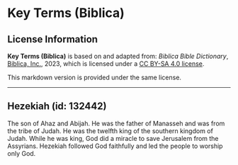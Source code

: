 # Key Terms (Biblica)

## License Information

**Key Terms (Biblica)** is based on and adapted from: _Biblica Bible Dictionary_, [Biblica, Inc.](https://www.biblica.com/), 2023, which is licensed under a [CC BY-SA 4.0 license](https://creativecommons.org/licenses/by-sa/4.0/legalcode.en).

This markdown version is provided under the same license.



--------------------------------

## Hezekiah (id: 132442)

The son of Ahaz and Abijah. He was the father of Manasseh and was from the tribe of Judah. He was the twelfth king of the southern kingdom of Judah. While he was king, God did a miracle to save Jerusalem from the Assyrians. Hezekiah followed God faithfully and led the people to worship only God.


